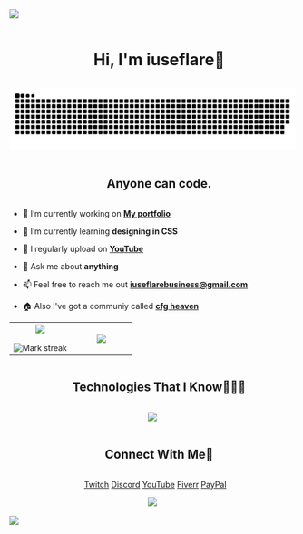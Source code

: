 <!--horizontal divider(gradiant)-->
<img src="https://user-images.githubusercontent.com/73097560/115834477-dbab4500-a447-11eb-908a-139a6edaec5c.gif">

<!--h1 without bottom border-->
<div id="user-content-toc">
  <ul align="center">
    <summary><h1 style="display: inline-block">Hi, I'm iuseflare👋</h1></summary>
  </ul>
</div>


<!--- snake -->
<div align="center">
  <img  src="https://github.com/1999AZZAR/1999AZZAR/blob/main/resources/img/grid-snake.svg"
       alt="snake" /></a>
</div>


<!--h2 without bottom border-->
<div id="user-content-toc">
  <ul align="center">
    <summary><h2 style="display: inline-block">Anyone can code.</h2></summary>
  </ul>
</div>


<!--Intro start-->
- 🔭 I’m currently working on **[My portfolio](https://iuseflare.duckdns.org)**

- 🌱 I’m currently learning **designing in CSS**

- 📝 I regularly upload on **[YouTube](https://www.youtube.com/@iuseflare)**

- 💬 Ask me about **anything**

- 📫 Feel free to reach me out **iuseflarebusiness@gmail.com**

- 🏠 Also I've got a communiy called **[cfg heaven](https://discord.com/invite/BUqe9svvEx)**
<!--Intro end-->



<!--- stats & Trophy (start) -->
  <!--- stats (start) -->
<table align="center">
<tr border="none">
<td width="50%" align="center">
  
  <img  align="center"  src="https://github-readme-stats.vercel.app/api?username=iuseflare&theme=dark&show_icons=true&count_private=true" />
  <br></br>
  <img  title="🔥 Get streak stats for your profile at git.io/streak-stats" alt="Mark streak" src="https://github-readme-streak-stats.herokuapp.com/?user=iuseflare&theme=dark&hide_border=false" /> 
</td>

<td width="50%" align="center">

  <img  align="center"  src="https://github-readme-stats.anuraghazra1.vercel.app/api/top-langs/?username=iuseflare&theme=dark&hide_border=false&no-bg=true&no-frame=true&langs_count=5"/>
  
  </td>
</tr>
</table>
<!--- stats (end) -->

<!--- trophy (start) -->
<!--- trophy (start) -->


</p>        
<!--- stats (end) -->


<!--h1 without bottom border-->
<div id="user-content-toc">
  <ul align="center">
    <summary><h2 style="display: inline-block">Technologies That I Know👨🏻‍💻</h2></summary>
  </ul>
</div>
<!--tech stack icons-->
<p align="center">
  <img src="https://skillicons.dev/icons?i=git,github,html,js,kotlin,linux,py,vscode&perline=14" />
</p>


<!-- Connect with me -->
<!--h2 without bottom border-->
<div id="user-content-toc">
  <ul align="center">
    <summary><h2 style="display: inline-block">Connect With Me🤝</h2></summary>
  </ul>
</div>

<!--icons and links-->
<p align="center">
<a href="https://www.twitch.tv/iuseflare" target="blank" style="margin-left: 10px">Twitch</a>
<a href="https://discord.com/invite/BUqe9svvEx" target="blank">Discord</a> 
<a href="https://www.youtube.com/@iuseflare" target="blank">YouTube</a>
<a href="https://www.fiverr.com/iuseflare" target="blank">Fiverr</a>
<a href="https://paypal.me/iuseflare" target="blank">PayPal</a>
  
</p>


<!--profile visit count-->
<div align="center">
  
[![](https://visitcount.itsvg.in/api?id=iuseflare&icon=3&color=6)](https://visitcount.itsvg.in)
  
</div>

<!--horizontal divider(gradiant)-->
<img src="https://user-images.githubusercontent.com/73097560/115834477-dbab4500-a447-11eb-908a-139a6edaec5c.gif">
